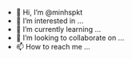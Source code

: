 - 👋 Hi, I’m @minhspkt
- 👀 I’m interested in ...
- 🌱 I’m currently learning ...
- 💞️ I’m looking to collaborate on ...
- 📫 How to reach me ...

<!---
minhspkt/minhspkt is a ✨ special ✨ repository because its `README.md` (this file) appears on your GitHub profile.
You can click the Preview link to take a look at your changes.
--->
